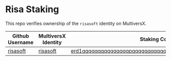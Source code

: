 # Risa Staking

This repo verifies ownership of the `risasoft` identity on MultiversX.

| Github Username         | MultiversX Identity     | Staking Contract |Keybase Identity |
|-------------------------|-------------------------|------------|----|
| [risasoft](https://github.com/risasoft) | [risasoft](https://github.com/risasoft](https://explorer.multiversx.com/identities/risasoft)) | [erd1qqqqqqqqqqqqqqqpqqqqqqqqqqqqqqqqqqqqqqqqqqqqqthllllsy5r6rh](https://explorer.multiversx.com/providers/erd1qqqqqqqqqqqqqqqpqqqqqqqqqqqqqqqqqqqqqqqqqqqqqthllllsy5r6rh) | [risasoft](https://keybase.io/risasoft) |
